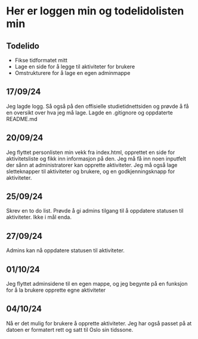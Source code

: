 # Her er loggen min og todelidolisten min

## Todelido
* Fikse tidformatet mitt
* Lage en side for å legge til aktiviteter for brukere
* Omstrukturere for å lage en egen adminmappe

## 17/09/24
Jeg lagde logg. Så også på den offisielle studietidnettsiden og prøvde å få en oversikt over hva jeg må lage.
Lagde en .gitignore og oppdaterte README.md

## 20/09/24
Jeg flyttet personlisten min vekk fra index.html, opprettet en side for aktivitetsliste og fikk inn informasjon på den. 
Jeg må få inn noen inputfelt der sånn at administratorer kan opprette aktiviteter. Jeg må også lage sletteknapper til aktiviteter og brukere, og en godkjenningsknapp for aktiviteter.

## 25/09/24
Skrev en to do list. Prøvde å gi admins tilgang til å oppdatere statusen til aktiviteter. Ikke i mål enda. 

## 27/09/24
Admins kan nå oppdatere statusen til aktiviteter. 

## 01/10/24
Jeg flyttet adminsidene til en egen mappe, og jeg begynte på en funksjon for å la brukere opprette egne aktiviteter

## 04/10/24
Nå er det mulig for brukere å opprette aktiviteter. Jeg har også passet på at datoen er formatert rett og satt til Oslo sin tidssone.


